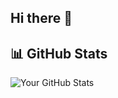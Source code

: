 ## Hi there 👋

<!--
**Aaronlsk/Aaronlsk** is a ✨ _special_ ✨ repository because its `README.md` (this file) appears on your GitHub profile.

Here are some ideas to get you started:

- 🔭 I’m currently working on ...
- 🌱 I’m currently learning ...
- 👯 I’m looking to collaborate on ...
- 🤔 I’m looking for help with ...
- 💬 Ask me about ...
- 📫 How to reach me: ...
- 😄 Pronouns: ...
- ⚡ Fun fact: ...
-->

## 📊 GitHub Stats

![Your GitHub Stats](https://github-readme-stats.vercel.app/api?username=Aaronlsk&show_icons=true&theme=radical)

